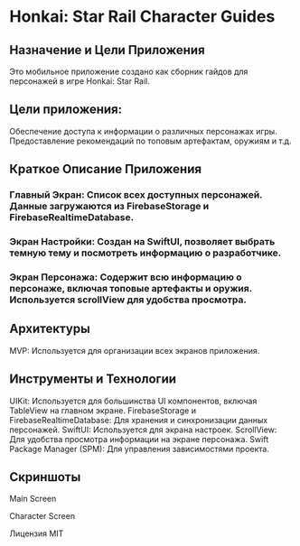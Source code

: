 # Honkai: Star Rail Character Guides
## Назначение и Цели Приложения
Это мобильное приложение создано как сборник гайдов для персонажей в игре Honkai: Star Rail.

## Цели приложения:
Обеспечение доступа к информации о различных персонажах игры.
Предоставление рекомендаций по топовым артефактам, оружиям и т.д.

## Краткое Описание Приложения
### Главный Экран: Список всех доступных персонажей. Данные загружаются из FirebaseStorage и FirebaseRealtimeDatabase.
### Экран Настройки: Создан на SwiftUI, позволяет выбрать темную тему и посмотреть информацию о разработчике.
### Экран Персонажа: Содержит всю информацию о персонаже, включая топовые артефакты и оружия. Используется scrollView для удобства просмотра.

## Архитектуры
MVP: Используется для организации всех экранов приложения.

## Инструменты и Технологии
UIKit: Используется для большинства UI компонентов, включая TableView на главном экране.
FirebaseStorage и FirebaseRealtimeDatabase: Для хранения и синхронизации данных персонажей.
SwiftUI: Используется для экрана настроек.
ScrollView: Для удобства просмотра информации на экране персонажа.
Swift Package Manager (SPM): Для управления зависимостями проекта.

## Скриншоты
Main Screen

Character Screen

Лицензия
MIT

